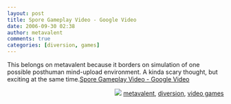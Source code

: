```yaml
---
layout: post
title: Spore Gameplay Video - Google Video
date: 2006-09-30 02:38
author: metavalent
comments: true
categories: [diversion, games]
---
```

This belongs on metavalent because it borders on simulation of one possible posthuman mind-upload environment. A kinda scary thought, but exciting at the same time.<a href="http://video.google.com/videoplay?docid=8372603330420559198&amp;q=spore">Spore Gameplay Video - Google Video</a>
<!-- Tags -->
<div align="right"><img border="0" src="http://metavalent.info/images/technorati.bug.10x10.jpg" /> <a rel="tag" href="http://technorati.com/tag/metavalent">metavalent</a>, <a rel="tag" href="http://technorati.com/tag/diversion">diversion</a>, <a rel="tag" href="http://technorati.com/tag/video+games">video games</a></div>
<!-- //End Tags -->
